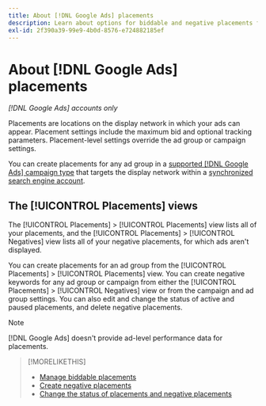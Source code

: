 ```yaml
---
title: About [!DNL Google Ads] placements
description: Learn about options for biddable and negative placements for [!DNL Google Ads].
exl-id: 2f390a39-99e9-4b0d-8576-e724882185ef
---
```

# About [!DNL Google Ads] placements

*[!DNL Google Ads] accounts only*

Placements are locations on the display network in which your ads can appear. Placement settings include the maximum bid and optional tracking parameters. Placement-level settings override the ad group or campaign settings.

You can create placements for any ad group in a [supported [!DNL Google Ads] campaign type](/help/search-social-commerce/introduction/supported-inventory.md) that targets the display network within a [synchronized search engine account](/help/search-social-commerce/campaign-management/accounts/ad-network-account-about.md).

## The [!UICONTROL Placements] views

The [!UICONTROL Placements] > [!UICONTROL Placements] view lists all of your placements, and the [!UICONTROL Placements] > [!UICONTROL Negatives] view lists all of your negative placements, for which ads aren't displayed.

You can create placements for an ad group from the [!UICONTROL Placements] > [!UICONTROL Placements] view. You can create negative keywords for any ad group or campaign from either the [!UICONTROL Placements] > [!UICONTROL Negatives] view or from the campaign and ad group settings.  You can also edit and change the status of active and paused placements, and delete negative placements.

>[!NOTE]
>
>[!DNL Google Ads] doesn't provide ad-level performance data for placements.

>[!MORELIKETHIS]
>
>* [Manage biddable placements](placement-manage.md)
>* [Create negative placements](placement-negative-create.md)
>* [Change the status of placements and negative placements](placement-status-edit.md)

